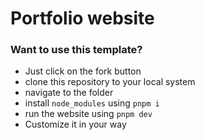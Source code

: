 # Portfolio website

### Want to use this template?

- Just click on the fork button
- clone this repository to your local system
- navigate to the folder
- install `node_modules` using `pnpm i`
- run the website using `pnpm dev`
- Customize it in your way
